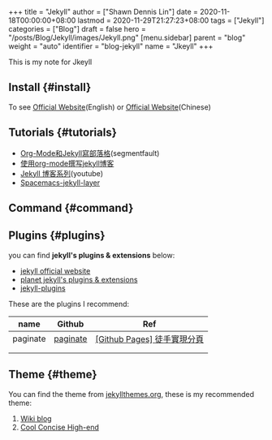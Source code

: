 +++
title = "Jekyll"
author = ["Shawn Dennis Lin"]
date = 2020-11-18T00:00:00+08:00
lastmod = 2020-11-29T21:27:23+08:00
tags = ["Jekyll"]
categories = ["Blog"]
draft = false
hero = "/posts/Blog/Jekyll/images/Jekyll.png"
[menu.sidebar]
  parent = "blog"
  weight = "auto"
  identifier = "blog-jekyll"
  name = "Jkeyll"
+++

This is my note for Jkeyll  

<!--more-->


## Install {#install}

To see [Official Website](https://jekyllrb.com/)(English) or [Official Website](http://jekyllcn.com/)(Chinese)  


## Tutorials {#tutorials}

-   [Org-Mode和Jekyll寫部落格](https://segmentfault.com/a/1190000008313904)(segmentfault)
-   [使用org-mode撰写jekyll博客](https://jsuper.github.io/emacs/using-org-mode-to-write-jekyll-post.html)
-   [Jekyll 博客系列](https://www.youtube.com/watch?v=Zt%5FQzSbyDcw&list=PLK2w-tGRdrj7vzX7Y-GqKPb2QPrHCYZY1)(youtube)
-   [Spacemacs-jekyll-layer](https://github.com/bitjockey42/spacemacs-jekyll)


## Command {#command}


## Plugins {#plugins}

you can find **jekyll's plugins & extensions** below:  

-   [jekyll official website](https://jekyllcn.com/docs/plugins/)
-   [planet jekyll's plugins & extensions](https://planetjekyll.github.io/plugins/top)
-   [jekyll-plugins](http://www.jekyll-plugins.com/)

These are the plugins I recommend:  

| name     | Github                                                | Ref                                                                         |
|----------|-------------------------------------------------------|-----------------------------------------------------------------------------|
| paginate | [paginate](https://github.com/jekyll/jekyll-paginate) | [[Github Pages] 徒手實現分頁](https://www.twblogs.net/a/5c5304e6bd9eee3d4989b377) |
|          |                                                       |                                                                             |
|          |                                                       |                                                                             |


## Theme {#theme}

You can find the theme from [jekyllthemes.org](http://jekyllthemes.org/), these is my recommended theme:  

1.  [Wiki blog](http://jekyllthemes.org/themes/wiki-blog/)
2.  [Cool Concise High-end](http://jekyllthemes.org/themes/cool-concise-high-end/)
